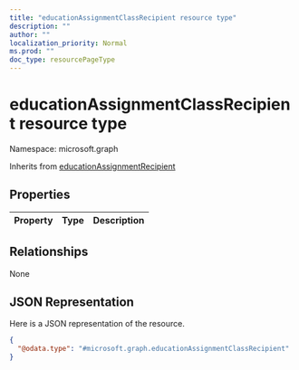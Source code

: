 ```yaml
---
title: "educationAssignmentClassRecipient resource type"
description: ""
author: ""
localization_priority: Normal
ms.prod: ""
doc_type: resourcePageType
---
```


# educationAssignmentClassRecipient resource type


Namespace: microsoft.graph




Inherits from [educationAssignmentRecipient](../resources/educationassignmentrecipient.md)

## Properties
|Property|Type|Description|
|:---|:---|:---|

## Relationships
None

## JSON Representation
Here is a JSON representation of the resource.
<!-- {
  "blockType": "resource",
  "@odata.type": "microsoft.graph.educationAssignmentClassRecipient"
}
-->
``` json
{
  "@odata.type": "#microsoft.graph.educationAssignmentClassRecipient"
}
```


